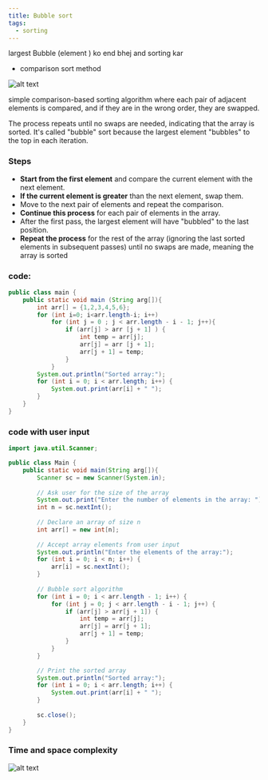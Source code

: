 ```yaml
---
title: Bubble sort
tags:
  - sorting
---
```


largest Bubble (element ) ko end bhej and sorting kar
- comparison sort  method

![alt text](Pastedimage20241031144534.png)


simple comparison-based sorting algorithm where each pair of adjacent elements is compared, and if they are in the wrong order, they are swapped.

The process repeats until no swaps are needed, indicating that the array is sorted. It's called "bubble" sort because the largest element "bubbles" to the top in each iteration.


### Steps

- **Start from the first element** and compare the current element with the next element.
- **If the current element is greater** than the next element, swap them.
- Move to the next pair of elements and repeat the comparison.
- **Continue this process** for each pair of elements in the array.
- After the first pass, the largest element will have "bubbled" to the last position.
- **Repeat the process** for the rest of the array (ignoring the last sorted elements in subsequent passes) until no swaps are made, meaning the array is sorted


### code:
```java
public class main {    
    public static void main (String arg[]){
        int arr[] = {1,2,3,4,5,6};
        for (int i=0; i<arr.length-i; i++)
            for (int j = 0 ; j < arr.length - i - 1; j++){
                if (arr[j] > arr [j + 1] ) {
                    int temp = arr[j];
                    arr[j] = arr [j + 1];
                    arr[j + 1] = temp;
                }
            }
        System.out.println("Sorted array:");
        for (int i = 0; i < arr.length; i++) {
            System.out.print(arr[i] + " ");
        }
    }
}
```



### code with user input
```java
import java.util.Scanner;

public class Main {    
    public static void main(String arg[]){
        Scanner sc = new Scanner(System.in);
        
        // Ask user for the size of the array
        System.out.print("Enter the number of elements in the array: ");
        int n = sc.nextInt();
        
        // Declare an array of size n
        int arr[] = new int[n];
        
        // Accept array elements from user input
        System.out.println("Enter the elements of the array:");
        for (int i = 0; i < n; i++) {
            arr[i] = sc.nextInt();
        }
        
        // Bubble sort algorithm
        for (int i = 0; i < arr.length - 1; i++) {
            for (int j = 0; j < arr.length - i - 1; j++) {
                if (arr[j] > arr[j + 1]) {
                    int temp = arr[j];
                    arr[j] = arr[j + 1];
                    arr[j + 1] = temp;
                }
            }
        }

        // Print the sorted array
        System.out.println("Sorted array:");
        for (int i = 0; i < arr.length; i++) {
            System.out.print(arr[i] + " ");
        }
        
        sc.close();
    }
}

```

### Time and space complexity 
![alt text](Pastedimage20241031152748.png)